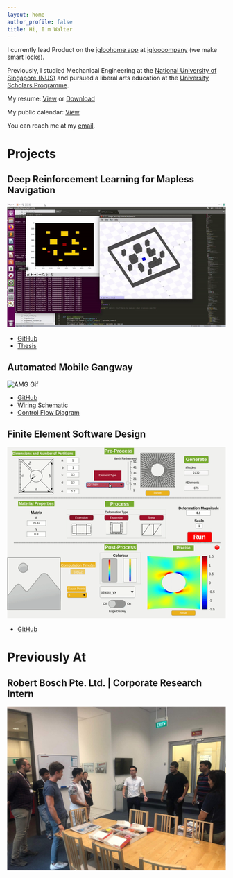 ```yaml
---
layout: home
author_profile: false
title: Hi, I'm Walter
---
```


I currently lead Product on the [igloohome app](https://play.google.com/store/apps/details?id=com.igloo.home) at [igloocompany](https://www.igloohome.co/) (we make smart locks).

Previously, I studied Mechanical Engineering at the [National University of Singapore (NUS)](http://www.nus.edu.sg/) and pursued a liberal arts education at the [University Scholars Programme](https://www.usp.nus.edu.sg/).

My resume: <a href="/assets/resume/Walter_Resume.pdf" target="_blank">View</a> or [Download](/assets/resume/Walter_Resume.pdf "Walter_Resume.pdf")

My public calendar: <a href="https://calendar.google.com/calendar/embed?src=walter.spades%40gmail.com&ctz=Asia%2FSingapore" target="_blank">View</a>

You can reach me at my <a href="mailto:walter.spades@gmail.com" target="_blank">email</a>. 

# Projects
## Deep Reinforcement Learning for Mapless Navigation
![FYP Gif](/assets/images/fyp.gif)
- [GitHub](https://github.com/watate/FYP)
- [Thesis](https://github.com/watate/nusthesis/blob/master/Thesis_Electronic.pdf)

## Automated Mobile Gangway
![AMG Gif](/assets/images/amg.gif)
- [GitHub](https://github.com/watate/Automated-Mobile-Gangway)
- [Wiring Schematic](https://github.com/watate/Automated-Mobile-Gangway/blob/master/wiring_schematic.pdf)
- [Control Flow Diagram](https://github.com/watate/Automated-Mobile-Gangway/blob/master/controls_diagram.png)

## Finite Element Software Design
![FEM Gif](/assets/images/fem.gif)
- [GitHub](https://github.com/watate/FEM)

# Previously At
## Robert Bosch Pte. Ltd. | Corporate Research Intern
![Bosch Picture](/assets/images/bosch.jpg)